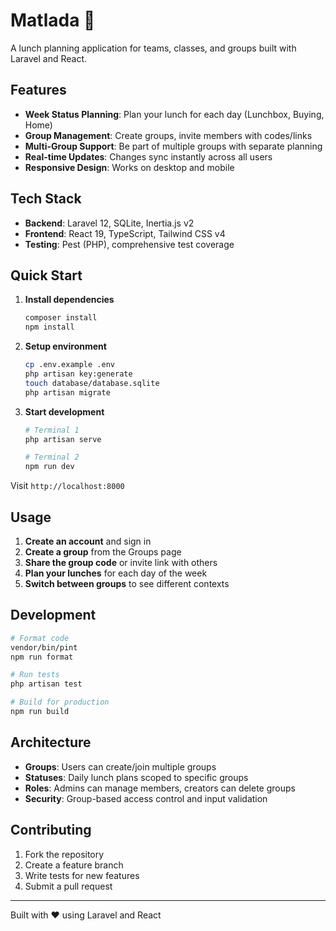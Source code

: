 # Matlada 🍱

A lunch planning application for teams, classes, and groups built with Laravel and React.

## Features

- **Week Status Planning**: Plan your lunch for each day (Lunchbox, Buying, Home)
- **Group Management**: Create groups, invite members with codes/links
- **Multi-Group Support**: Be part of multiple groups with separate planning
- **Real-time Updates**: Changes sync instantly across all users
- **Responsive Design**: Works on desktop and mobile

## Tech Stack

- **Backend**: Laravel 12, SQLite, Inertia.js v2
- **Frontend**: React 19, TypeScript, Tailwind CSS v4
- **Testing**: Pest (PHP), comprehensive test coverage

## Quick Start

1. **Install dependencies**
   ```bash
   composer install
   npm install
   ```

2. **Setup environment**
   ```bash
   cp .env.example .env
   php artisan key:generate
   touch database/database.sqlite
   php artisan migrate
   ```

3. **Start development**
   ```bash
   # Terminal 1
   php artisan serve
   
   # Terminal 2
   npm run dev
   ```

Visit `http://localhost:8000`

## Usage

1. **Create an account** and sign in
2. **Create a group** from the Groups page
3. **Share the group code** or invite link with others
4. **Plan your lunches** for each day of the week
5. **Switch between groups** to see different contexts

## Development

```bash
# Format code
vendor/bin/pint
npm run format

# Run tests
php artisan test

# Build for production
npm run build
```

## Architecture

- **Groups**: Users can create/join multiple groups
- **Statuses**: Daily lunch plans scoped to specific groups
- **Roles**: Admins can manage members, creators can delete groups
- **Security**: Group-based access control and input validation

## Contributing

1. Fork the repository
2. Create a feature branch
3. Write tests for new features
4. Submit a pull request

---

Built with ❤️ using Laravel and React
